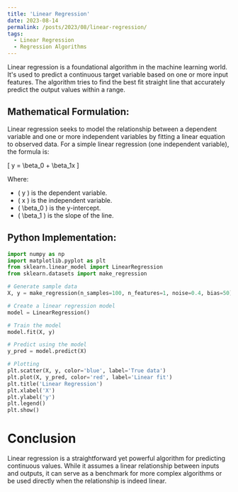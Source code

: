 ```yaml
---
title: 'Linear Regression'
date: 2023-08-14
permalink: /posts/2023/08/linear-regression/
tags:
  - Linear Regression
  - Regression Algorithms
---
```


Linear regression is a foundational algorithm in the machine learning world. It's used to predict a continuous target variable based on one or more input features. The algorithm tries to find the best fit straight line that accurately predict the output values within a range.

## Mathematical Formulation:

Linear regression seeks to model the relationship between a dependent variable and one or more independent variables by fitting a linear equation to observed data. For a simple linear regression (one independent variable), the formula is:

\[ y = \beta_0 + \beta_1x \]

Where:
- \( y \) is the dependent variable.
- \( x \) is the independent variable.
- \( \beta_0 \) is the y-intercept.
- \( \beta_1 \) is the slope of the line.

## Python Implementation:

```python
import numpy as np
import matplotlib.pyplot as plt
from sklearn.linear_model import LinearRegression
from sklearn.datasets import make_regression

# Generate sample data
X, y = make_regression(n_samples=100, n_features=1, noise=0.4, bias=50)

# Create a linear regression model
model = LinearRegression()

# Train the model
model.fit(X, y)

# Predict using the model
y_pred = model.predict(X)

# Plotting
plt.scatter(X, y, color='blue', label='True data')
plt.plot(X, y_pred, color='red', label='Linear fit')
plt.title('Linear Regression')
plt.xlabel('X')
plt.ylabel('y')
plt.legend()
plt.show()

```
# Conclusion 

Linear regression is a straightforward yet powerful algorithm for predicting continuous values. While it assumes a linear relationship between inputs and outputs, it can serve as a benchmark for more complex algorithms or be used directly when the relationship is indeed linear.